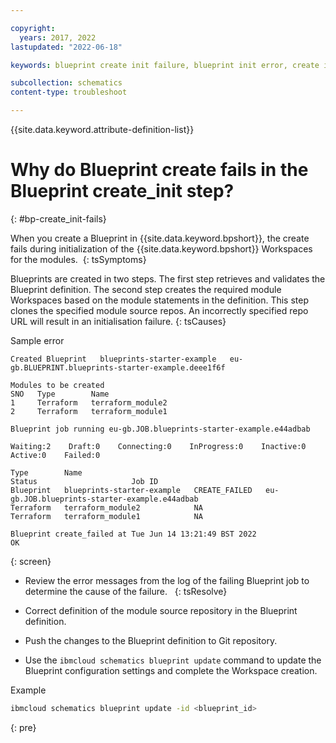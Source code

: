 ```yaml
---

copyright:
  years: 2017, 2022
lastupdated: "2022-06-18"

keywords: blueprint create init failure, blueprint init error, create init fails 

subcollection: schematics
content-type: troubleshoot

---
```


{{site.data.keyword.attribute-definition-list}}

# Why do Blueprint create fails in the Blueprint create_init step?
{: #bp-create_init-fails}

When you create a Blueprint in {{site.data.keyword.bpshort}}, the create fails during initialization of the {{site.data.keyword.bpshort}} Workspaces for the modules. 
{: tsSymptoms}

Blueprints are created in two steps. The first step retrieves and validates the Blueprint definition. The second step creates the required module Workspaces based on the module statements in the definition. This step clones the specified module source repos. An incorrectly specified repo URL will result in an initialisation failure.
{: tsCauses}

Sample error

```text
Created Blueprint   blueprints-starter-example   eu-gb.BLUEPRINT.blueprints-starter-example.deee1f6f

Modules to be created
SNO   Type        Name   
1     Terraform   terraform_module2   
2     Terraform   terraform_module1   
      
Blueprint job running eu-gb.JOB.blueprints-starter-example.e44adbab

Waiting:2    Draft:0    Connecting:0    InProgress:0    Inactive:0    Active:0    Failed:0   

Type        Name                                         Status                     Job ID   
Blueprint   blueprints-starter-example   CREATE_FAILED   eu-gb.JOB.blueprints-starter-example.e44adbab   
Terraform   terraform_module2            NA                 
Terraform   terraform_module1            NA                 
            
Blueprint create_failed at Tue Jun 14 13:21:49 BST 2022
OK
```
{: screen} 

- Review the error messages from the log of the failing Blueprint job to determine the cause of the failure.  
{: tsResolve}

- Correct definition of the module source repository in the Blueprint definition.
- Push the changes to the Blueprint definition to Git repository. 
- Use the `ibmcloud schematics blueprint update` command to update the Blueprint configuration settings and complete the Workspace creation.

Example

```sh
ibmcloud schematics blueprint update -id <blueprint_id> 
```
{: pre}

